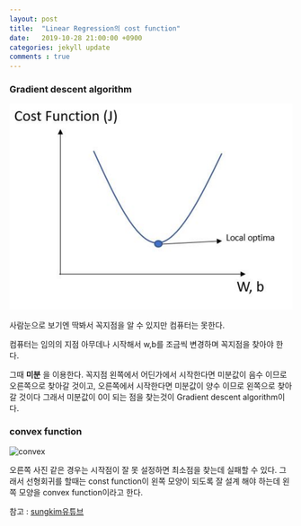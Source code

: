 ```yaml
---
layout: post
title:  "Linear Regression의 cost function"
date:   2019-10-28 21:00:00 +0900
categories: jekyll update
comments : true
---
```


### Gradient descent algorithm

![cost function제곱](https://github.com/gwnuysw/gwnuysw.github.io/blob/master/_images/2019_10_28/%EC%8A%A4%ED%81%AC%EB%A6%B0%EC%83%B7%202019-10-28%20%EC%98%A4%ED%9B%84%208.49.28.png?raw=true)

사람눈으로 보기엔 딱봐서 꼭지점을 알 수 있지만 컴퓨터는 못한다.

컴퓨터는 임의의 지점 아무데나 시작해서 w,b를 조금씩 변경하며 꼭지점을 찾아야 한다.

 그때 **미분** 을 이용한다. 꼭지점 왼쪽에서 어딘가에서 시작한다면 미분값이 음수 이므로 오른쪽으로 찾아갈 것이고, 오른쪽에서 시작한다면 미분값이 양수 이므로 왼쪽으로 찾아갈 것이다 그래서 미분값이 0이 되는 점을 찾는것이 Gradient descent algorithm이다.

 ### convex function

 ![convex](https://d3ansictanv2wj.cloudfront.net/convex-non-convex-9c8cb9320d4b0392c5f67004e8832e85.jpg)

오른쪽 사진 같은 경우는 시작점이 잘 못 설정하면 최소점을 찾는데 실패할 수 있다.
그래서 선형회귀를 할때는 const function이 왼쪽 모양이 되도록 잘 설계 해야 하는데 왼쪽 모양을 convex function이라고 한다.


참고 : [sungkim유튜브](https://www.youtube.com/watch?v=TxIVr-nk1so&list=PLlMkM4tgfjnLSOjrEJN31gZATbcj_MpUm&index=6)

